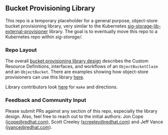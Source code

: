 ## Bucket Provisioning Library
This repo is a temporary placeholder for a general purpose, object-store bucket provisioning library, very similar to the Kubernetes [sig-storage-lib-external-provisioner](https://github.com/kubernetes-sigs/sig-storage-lib-external-provisioner/blob/master/controller/controller.go) library.
The goal is to eventually move this repo to a Kubernetes repo within _sig-storage/_.

### Repo Layout
The overall [bucket provisioning library design](https://github.com/yard-turkey/lib-bucket-provisioner/blob/master/object-bucket-lib.md) describes the Custom Resource Definitions, interfaces, and workflows of an `ObjectBucketClaim` and an `ObjectBucket`.
There are examples showing how object-store provisioners can use this library [here](https://github.com/yard-turkey/lib-bucket-provisioner/blob/master/doc/examples/).

Library contributors look [here](https://github.com/yard-turkey/lib-bucket-provisioner/blob/master/hack/README.md) for `make` and directions.


### Feedback and Community Input
Please submit PRs against any section of this repo, especially the library design.
Also, feel free to reach out to the initial authors: Jon Cope (jcope@redhat.com), Scott Creeley (screeley@redhat.com) and Jeff Vance (jvance@redhat.com).
